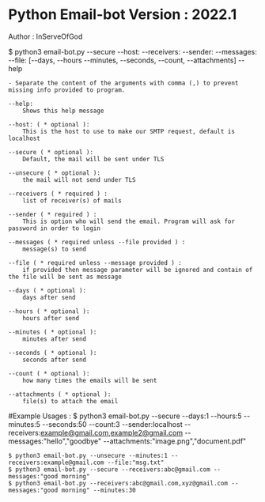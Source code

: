 # Python Email-bot Version : 2022.1
Author : InServeOfGod

$ python3 email-bot.py --secure --host:<SMTP> --receivers:<EMAIL> --sender:<EMAIL> --messages:<MSG> --file:<TEXTFILE> [--days, --hours --minutes, --seconds, --count, --attachments] --help

    - Separate the content of the arguments with comma (,) to prevent missing info provided to program.

    --help:
        Shows this help message

    --host: ( * optional ):
        This is the host to use to make our SMTP request, default is localhost

    --secure ( * optional ):
        Default, the mail will be sent under TLS

    --unsecure ( * optional ):
        the mail will not send under TLS

    --receivers ( * required ) :
        list of receiver(s) of mails

    --sender ( * required ) :
        This is option who will send the email. Program will ask for password in order to login

    --messages ( * required unless --file provided ) :
        message(s) to send

    --file ( * required unless --message provided ) :
        if provided then message parameter will be ignored and contain of the file will be sent as message

    --days ( * optional ):
        days after send

    --hours ( * optional ):
        hours after send

    --minutes ( * optional ):
        minutes after send

    --seconds ( * optional ):
        seconds after send

    --count ( * optional ):
        how many times the emails will be sent

    --attachments ( * optional ):
        file(s) to attach the email

#Example Usages :
    $ python3 email-bot.py --secure --days:1 --hours:5 --minutes:5 --seconds:50 --count:3 --sender:localhost
        --receivers:example@gmail.com,example2@gmail.com --messages:"hello","goodbye" --attachments:"image.png","document.pdf"

    $ python3 email-bot.py --unsecure --minutes:1 --receivers:example@gmail.com --file:"msg.txt"
    $ python3 email-bot.py --secure --receivers:abc@gmail.com --messages:"good morning"
    $ python3 email-bot.py --receivers:abc@gmail.com,xyz@gmail.com --messages:"good morning" --minutes:30
